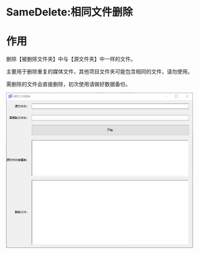 # SameDelete:相同文件删除

# 作用

删除【被删除文件夹】中与【源文件夹】中一样的文件。

主要用于删除重复的媒体文件，其他项目文件夹可能包含相同的文件，请勿使用。

需删除的文件会直接删除，初次使用请做好数据备份。

![1677896010405](image/README/1677896010405.png)
